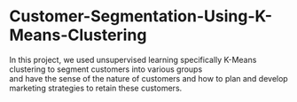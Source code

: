 # Customer-Segmentation-Using-K-Means-Clustering

In this project, we used unsupervised learning specifically K-Means clustering to segment customers into various groups <br>
and have the sense of the nature of customers and how to plan and develop marketing strategies to retain these customers. 
